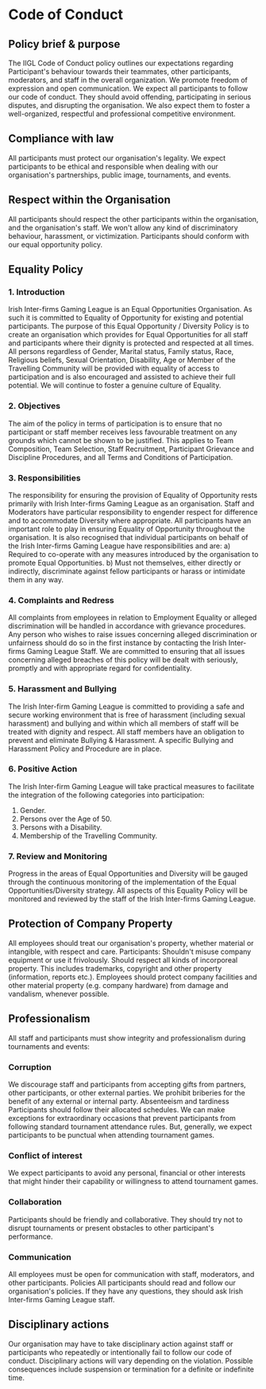 # Code of Conduct

## Policy brief & purpose
The IIGL Code of Conduct policy outlines our expectations regarding
Participant's behaviour towards their teammates, other participants, moderators, and staff in the overall organization.
We promote freedom of expression and open communication. We expect all participants to follow our code of conduct. They should avoid offending, participating in serious disputes, and disrupting the organisation. We also expect them to foster a well-organized, respectful and professional competitive environment.

## Compliance with law
All participants must protect our organisation's legality. We expect participants to be ethical and responsible when dealing with our organisation's partnerships, public image, tournaments, and events.

## Respect within the Organisation
All participants should respect the other participants within the organisation, and the organisation's staff. We won't allow any kind of discriminatory
behaviour, harassment, or victimization. Participants should conform with our equal opportunity policy.

## Equality Policy
### 1. Introduction
Irish Inter-firms Gaming League is an Equal Opportunities Organisation. As such it is committed to Equality of Opportunity for existing and potential participants. The purpose of this Equal Opportunity / Diversity Policy is to create an organisation which provides for Equal Opportunities for all staff and participants where their dignity is protected and respected at all times.
All persons regardless of Gender, Marital status, Family status, Race, Religious beliefs, Sexual Orientation, Disability, Age or Member of the Travelling Community will be provided with equality of access to participation and is also encouraged and assisted to achieve their full potential. We will continue to foster a genuine culture of Equality.

### 2. Objectives
The aim of the policy in terms of participation is to ensure that no participant or staff member receives less favourable treatment on any grounds which cannot be shown to be justified. This applies to Team Composition, Team Selection, Staff Recruitment, Participant Grievance and Discipline Procedures, and all Terms and Conditions of Participation.

### 3. Responsibilities
The responsibility for ensuring the provision of Equality of Opportunity rests primarily with Irish Inter-firms Gaming League as an organisation. Staff and Moderators have particular responsibility to engender respect for difference and to accommodate Diversity where appropriate.
All participants have an important role to play in ensuring Equality of Opportunity throughout the organisation. It is also recognised that individual participants on behalf of the Irish Inter-firms Gaming League have responsibilities and are:
a) Required to co-operate with any measures introduced by the organisation to promote Equal Opportunities.
b) Must not themselves, either directly or indirectly, discriminate against fellow participants or harass or intimidate them in any way.

### 4. Complaints and Redress
All complaints from employees in relation to Employment Equality or alleged discrimination will be handled in accordance with grievance procedures.
Any person who wishes to raise issues concerning alleged discrimination or unfairness should do so in the first instance by contacting the Irish Inter-firms Gaming League Staff.
We are committed to ensuring that all issues concerning alleged breaches of this policy will be dealt with seriously, promptly and with appropriate regard for confidentiality.

### 5. Harassment and Bullying
The Irish Inter-firm Gaming League is committed to providing a safe and secure working environment that is free of harassment (including sexual harassment) and bullying and within which all members of staff will be treated with dignity and respect. All staff members have an obligation to prevent and eliminate Bullying & Harassment. A specific Bullying and Harassment Policy and Procedure are in place.

### 6. Positive Action
The Irish Inter-firm Gaming League will take practical measures to facilitate the integration of the following categories into participation:

1. Gender.
2. Persons over the Age of 50.
3. Persons with a Disability.
4. Membership of the Travelling Community.

### 7. Review and Monitoring
Progress in the areas of Equal Opportunities and Diversity will be gauged through the continuous monitoring of the implementation of the Equal Opportunities/Diversity strategy. All aspects of this Equality Policy will be monitored and reviewed by the staff of the Irish Inter-firms Gaming League.


## Protection of Company Property
All employees should treat our organisation's property, whether material or intangible, with respect and care.
Participants:
Shouldn't misuse company equipment or use it frivolously.
Should respect all kinds of incorporeal property. This includes trademarks, copyright and other property (information, reports etc.).
Employees should protect company facilities and other material property (e.g. company hardware) from damage and vandalism, whenever possible.


## Professionalism
All staff and participants must show integrity and professionalism during tournaments and events:
### Corruption
We discourage staff and participants from accepting gifts from partners, other participants, or other external parties. We prohibit briberies for the benefit of any external or internal party.
Absenteeism and tardiness
Participants should follow their allocated schedules. We can make exceptions for extraordinary occasions that prevent participants from following standard tournament attendance rules. But, generally, we expect participants to be punctual when attending tournament games.
### Conflict of interest
We expect participants to avoid any personal, financial or other interests that might hinder their capability or willingness to attend tournament games.
### Collaboration
Participants should be friendly and collaborative. They should try not to disrupt tournaments or present obstacles to other participant's performance.
### Communication
All employees must be open for communication with staff, moderators, and other participants.
Policies
All participants should read and follow our organisation's policies. If they have any questions, they should ask Irish Inter-firms Gaming League staff.

## Disciplinary actions
Our organisation may have to take disciplinary action against staff or participants who repeatedly or intentionally fail to follow our code of conduct. Disciplinary actions will vary depending on the violation.
Possible consequences include suspension or termination for a definite or indefinite time.

